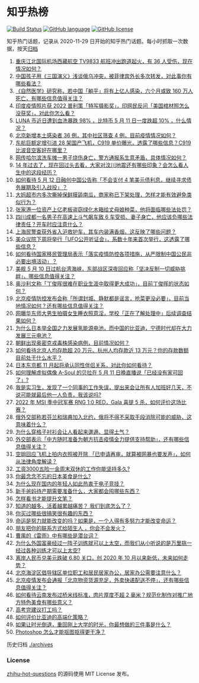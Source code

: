 # 知乎热榜
[![Build Status](https://github.com/ToWeLong/zhihu-hot-questions/workflows/CI/badge.svg)](https://github.com/ToWeLong/zhihu-hot-questions/actions)
[![GitHub language](https://img.shields.io/badge/language-golang-orange.svg)](https://golang.org/)
[![GitHub license](https://img.shields.io/github/license/ToWeLong/zhihu-hot-questions)](https://github.com/ToWeLong/zhihu-hot-questions/blob/main/LICENSE)

知乎热门话题，记录从 2020-11-29 日开始的知乎热门话题。每小时抓取一次数据，按天[归档](./archives)

<!-- BEGIN -->

1. [重庆江北国际机场西藏航空 TV9833 航班冲出跑道起火，有 36 人受伤，现在情况如何？](https://www.zhihu.com/question/532406064)
1. [中国孩子用《三国演义》浅谈俄乌冲突，被菲律宾外长多次转发，对此事你有哪些看法？](https://www.zhihu.com/question/532436193)
1. [《自然医学》研究称，若中国「躺平」将有上亿人感染，六个月或致 160 万人死亡，有哪些信息值得关注？](https://www.zhihu.com/question/532365651)
1. [印度疫情照片获 2022 普利策「特写摄影奖」，印网民反问「美国棺材照怎么没获奖」，对此你怎么看？](https://www.zhihu.com/question/532319690)
1. [LUNA 币近日遭到血洗暴跌 98% ，比特币 5 月 11 日一度跌超 10% ，什么情况？](https://www.zhihu.com/question/532404450)
1. [北京新增本土感染者 36 例，其中社区筛查 4 例，目前疫情情况如何？](https://www.zhihu.com/question/532498729)
1. [东航巨额定增引进 28 架国产飞机，C919 单价曝光，透露了哪些信息？C919比波音空客好在哪里？](https://www.zhihu.com/question/532324692)
1. [网传哈尔滨洗车摊一男子烧伤身亡，警方通报系生意矛盾，具体情况如何？](https://www.zhihu.com/question/532498361)
1. [14 年过去了，现在回过头去看，大家对汶川地震还有哪些印象？会怎么看人生中的这段经历？](https://www.zhihu.com/question/524638314)
1. [如何看待 5 月 12 日融创中国公告称「不会支付 4 笔美元债利息，继续寻求债务展期及引入战投」？](https://www.zhihu.com/question/532441826)
1. [大妈超市内多次撕掉保鲜膜舔南瓜，商家称已下架处理，怎样才能有效避免类似行为？](https://www.zhihu.com/question/532395839)
1. [张家港一位资产上亿老板盗窃绿化木箱给丈母娘种菜，他将面临哪些法处罚？](https://www.zhihu.com/question/532277432)
1. [四川成都一名男子在高速上斗气飙车致 6 车受损、妻子身亡，他应该负哪些法律责任？开车时应注意什么？](https://www.zhihu.com/question/532343299)
1. [上海民警查获外省入沪救护车，其车内装满香烟，这反映了哪些问题？](https://www.zhihu.com/question/532298729)
1. [美众议院下周将举行「UFO公开听证会」，系数十年来首次举行，这透露了哪些信息？](https://www.zhihu.com/question/532281306)
1. [如何看待国家移民管理局表示「落实疫情防控各项措施，从严限制中国公民非必要出境活动」？](https://www.zhihu.com/question/532507803)
1. [美舰 5 月 10 日过航台湾海峡，东部战区深夜回应称「坚决反制一切威胁挑衅」，哪些信息值得关注？](https://www.zhihu.com/question/532227171)
1. [奥沙利文称「丁俊晖很难在职业生涯中取得更大成功」，目前丁俊晖的状态如何？](https://www.zhihu.com/question/532023834)
1. [北京疫情防控发布会称「所谓封城、静默都是谣言，抢菜更没必要」，目前当地情况如何？还有哪些信息值得关注？](https://www.zhihu.com/question/532505800)
1. [网曝华东师大男生拍摄女生睡衣照意淫，学校「正在了解处理中」后续调查结果如何？](https://www.zhihu.com/question/531860563)
1. [为什么日本举全国之力发展氢能源电池，而中国的比亚迪，宁德时代却在大力发展三元电池？](https://www.zhihu.com/question/271987417)
1. [朝鲜出现奥密克戎毒株感染病例，目前情况如何？](https://www.zhihu.com/question/532392528)
1. [如何看待北京人均存款超 20 万元、杭州人均存款近 13 万元？你的存款数额目前处于什么水平？](https://www.zhihu.com/question/532362180)
1. [日本东京都 11 月起将承认同性伴侣关系，对此你如何看待？](https://www.zhihu.com/question/532483323)
1. [如何理解虚拟偶像 A-Soul 的贝拉在 5 月 11 日晚直播说「已经没有家可回了」?](https://www.zhihu.com/question/532363706)
1. [我是实习生，发现了一个同事的工作失误，提出来会让所有人加班好几天，不说可能就最后他一人负责，我该说吗?](https://www.zhihu.com/question/532171623)
1. [2022 年 MSI 季中冠军赛 RNG 1:0 RED，Gala 喜提 5 杀，如何评价这场比赛？](https://www.zhihu.com/question/532505530)
1. [俄外交部称若芬兰和瑞典加入北约，俄将不得不采取手段消除可能的威胁，这意味着什么？](https://www.zhihu.com/question/532512031)
1. [为什么穿格子衬衫会让人看起来邋遢、显得土气？](https://www.zhihu.com/question/23344717)
1. [外交部表示「中方随时准备为朝方抗击疫情全力提供支持帮助」，还有哪些信息值得关注？](https://www.zhihu.com/question/532484087)
1. [空姐回应飞机上拍内衣照被开除 「已申请再审，就算被网暴也要发声」，如何从法律角度解读？](https://www.zhihu.com/question/532483654)
1. [工资3000五险一金周末双休的工作你能坚持多久?](https://www.zhihu.com/question/452432398)
1. [你最念念不忘的日本美食是什么?](https://www.zhihu.com/question/413351471)
1. [为什么现在国内的年轻人如此热衷于电子竞技？](https://www.zhihu.com/question/444402153)
1. [新手爸妈待产期需要准备什么，大家都会囤哪些东西？](https://www.zhihu.com/question/524575343)
1. [怎样看书才能提升文笔？](https://www.zhihu.com/question/372795137)
1. [知道的越多，活着越累越痛苦？ 我们到底怎么了？](https://www.zhihu.com/question/532333279)
1. [你买过哪些很搞笑很有趣的东西？](https://www.zhihu.com/question/532255481)
1. [命运是努力就能改变的吗？如果是，一个人得有多努力才能改变命运？](https://www.zhihu.com/question/532320428)
1. [朋友把你的联系方式给陌生人 ，你会不会发火？](https://www.zhihu.com/question/532437033)
1. [曹禺的《雷雨》中有哪些是潜台词？](https://www.zhihu.com/question/532176377)
1. [为什么外国富豪经过一阵子训练就可以上太空，而我们从小听说的是万里挑一经过各种训练才可以上太空?](https://www.zhihu.com/question/527114023)
1. [离岸人民币兑美元跌破 6.80 关口，创 2020 年 10 月以来新低，未来如何走势？](https://www.zhihu.com/question/532450369)
1. [北京海淀区倡导辖区单位职工和居民居家办公，居家办公需要注意什么？](https://www.zhihu.com/question/532503783)
1. [北京疫情发布会通报「北京物资货源充足，外卖快递配送不停」，还有哪些信息值得关注？](https://www.zhihu.com/question/532499862)
1. [如何看待云南发布过桥米线标准，肉片厚度不超 2 毫米？规范化制作对推广地方特色美食有哪些意义？](https://www.zhihu.com/question/532337584)
1. [高考完建议打工吗？](https://www.zhihu.com/question/531040763)
1. [如何评价比亚迪的高端化策略？](https://www.zhihu.com/question/526155546)
1. [如果让时光倒退，重回刚上大学的时光，你最想做的三件事是什么？](https://www.zhihu.com/question/532273026)
1. [Photoshop 怎么才能抠图抠得更干净？](https://www.zhihu.com/question/19856382)

<!-- END -->

历史归档 [./archives](./archives)


### License
[zhihu-hot-questions](https://github.com/towelong/zhihu-hot-questions) 的源码使用 MIT License 发布。